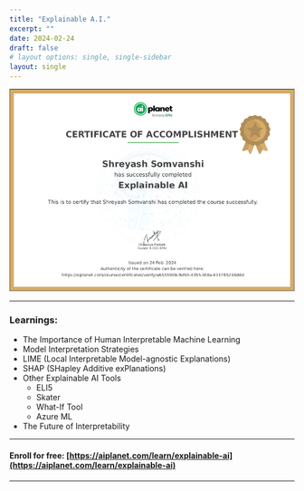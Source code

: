 ```yaml
---
title: "Explainable A.I."
excerpt: ""
date: 2024-02-24
draft: false
# layout options: single, single-sidebar
layout: single
---
```

![xai cert](featured-xai.png)

---

### Learnings:
+ The Importance of Human Interpretable Machine Learning
+ Model Interpretation Strategies
+ LIME (Local Interpretable Model-agnostic Explanations)
+ SHAP (SHapley Additive exPlanations)
+ Other Explainable AI Tools
    - ELI5
    - Skater
    - What-If Tool
    - Azure ML
+ The Future of Interpretability

---
#### Enroll for free: [https://aiplanet.com/learn/explainable-ai](https://aiplanet.com/learn/explainable-ai)
---
